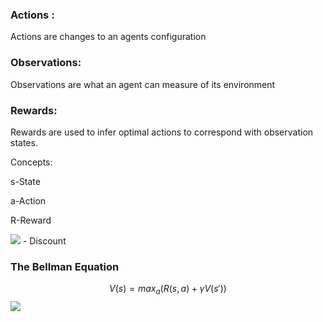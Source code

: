 ### Actions : 
Actions are changes to an agents configuration
### Observations:
Observations are what an agent can measure of its environment
### Rewards:

Rewards are used to infer optimal actions to correspond with observation states.

Concepts:

s-State 

a-Action

R-Reward

<img src="https://render.githubusercontent.com/render/math?math=\Gamma"> - Discount

### The Bellman Equation

$$V(s)=max_{a} ( {R(s,a)} + {\gamma V(s')})$$
<img src="https://render.githubusercontent.com/render/math?math=V(s)=max_{a} ( {R(s,a)} %2B {\gamma V(s')})">
